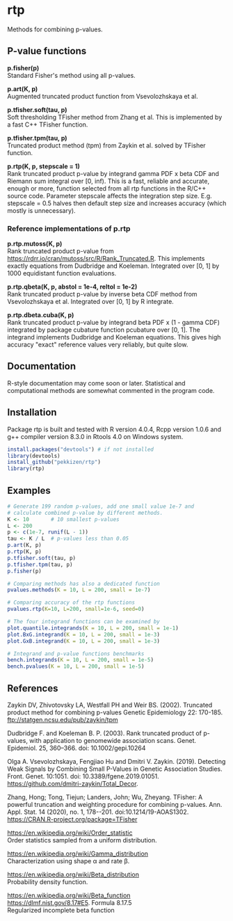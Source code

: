 
# rtp  

Methods for combining p-values.

## P-value functions

**p.fisher(p)**  
Standard Fisher's method using all p-values.  

**p.art(K, p)**  
Augmented truncated product function from Vsevolozhskaya et al.  

**p.tfisher.soft(tau, p)**  
Soft thresholding TFisher method from Zhang et al.
This is implemented by a fast C++ TFisher function.

**p.tfisher.tpm(tau, p)**  
Truncated product method (tpm) from Zaykin et al.
solved by TFisher function.  

**p.rtp(K, p, stepscale = 1)**  
Rank truncated product p-value by integrand gamma PDF x beta CDF and Riemann sum integral over [0, inf).
This is a fast, reliable and accurate, enough or more,  function selected from all rtp functions in the R/C++ source code. Parameter stepscale affects the integration step size.
E.g. stepscale = 0.5 halves then default step size and increases accuracy (which mostly is unnecessary).

### Reference implementations of p.rtp

**p.rtp.mutoss(K, p)**  
Rank truncated product p-value from
https://rdrr.io/cran/mutoss/src/R/Rank_Truncated.R. This implements exactly equations from Dudbridge and Koeleman. Integrated over [0, 1] by 1000 equidistant function evaluations.

**p.rtp.qbeta(K, p, abstol = 1e-4, reltol = 1e-2)**  
Rank truncated product p-value by inverse beta CDF method from Vsevolozhskaya et al.
Integrated over [0, 1] by R integrate.

**p.rtp.dbeta.cuba(K, p)**  
Rank truncated product p-value by integrand beta PDF x (1 - gamma CDF) integrated by package cubature function pcubature over [0, 1].
The integrand implements Dudbridge and Koeleman equations.
This gives high accuracy "exact" reference values very reliably, but quite slow.

## Documentation

R-style documentation may come soon or later. Statistical and computational methods are somewhat commented in the program code.

## Installation

Package rtp is built and tested with R version 4.0.4, Rcpp version 1.0.6 and
g++ compiler version 8.3.0 in Rtools 4.0 on Windows system.

```R
install.packages("devtools") # if not installed
library(devtools)
install_github("pekkizen/rtp")
library(rtp)
```

## Examples

```R
# Generate 199 random p-values, add one small value 1e-7 and  
# calculate combined p-value by different methods.
K <- 10       # 10 smallest p-values
L <- 200
p <- c(1e-7, runif(L - 1))
tau <- K / L  # p-values less than 0.05
p.art(K, p)
p.rtp(K, p)
p.tfisher.soft(tau, p)
p.tfisher.tpm(tau, p)
p.fisher(p)

# Comparing methods has also a dedicated function
pvalues.methods(K = 10, L = 200, small = 1e-7)

# Comparing accuracy of the rtp functions
pvalues.rtp(K=10, L=200, small=1e-6, seed=0)

# The four integrand functions can be examined by
plot.quantile.integrands(K = 10, L = 200, small = 1e-1)
plot.BxG.integrand(K = 10, L = 200, small = 1e-3)
plot.GxB.integrand(K = 10, L = 200, small = 1e-3)

# Integrand and p-value functions benchmarks
bench.integrands(K = 10, L = 200, small = 1e-5)
bench.pvalues(K = 10, L = 200, small = 1e-5)
```

## References

Zaykin DV, Zhivotovsky LA, Westfall PH and Weir BS. (2002).
Truncated product method for combining p-values
Genetic Epidemiology 22: 170-185. ftp://statgen.ncsu.edu/pub/zaykin/tpm  

Dudbridge F. and Koeleman B. P. (2003).
Rank truncated product of p-values, with application to genomewide association scans.
Genet. Epidemiol. 25, 360–366. doi: 10.1002/gepi.10264  

Olga A. Vsevolozhskaya, Fengjiao Hu and Dmitri V. Zaykin. (2019). Detecting Weak
Signals by Combining Small P-Values in Genetic Association Studies.
Front. Genet. 10:1051. doi: 10.3389/fgene.2019.01051.
https://github.com/dmitri-zaykin/Total_Decor.  

Zhang, Hong; Tong, Tiejun; Landers, John; Wu, Zheyang. TFisher: A powerful truncation
and weighting procedure for combining p-values. Ann. Appl. Stat. 14 (2020), no. 1, 178--201.
doi:10.1214/19-AOAS1302.
https://CRAN.R-project.org/package=TFisher

https://en.wikipedia.org/wiki/Order_statistic  
Order statistics sampled from a uniform distribution.  

https://en.wikipedia.org/wiki/Gamma_distribution  
Characterization using shape α and rate β.

https://en.wikipedia.org/wiki/Beta_distribution  
Probability density function.

https://en.wikipedia.org/wiki/Beta_function  
https://dlmf.nist.gov/8.17#E5. Formula 8.17.5  
Regularized incomplete beta function

